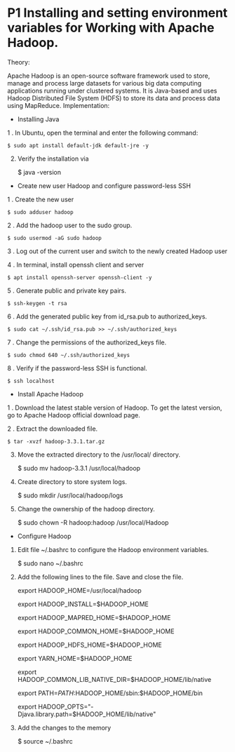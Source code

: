 # P1 Installing and setting environment variables for Working with Apache Hadoop. 

Theory: 

Apache Hadoop is an open-source software framework used to store, manage and process large datasets for various big data computing applications running under clustered systems. It is Java-based and uses Hadoop Distributed File System (HDFS) to store its data and process data using MapReduce. 
Implementation: 

* Installing Java 

1 . In Ubuntu, open the terminal and enter the following command: 
	
	$ sudo apt install default-jdk default-jre -y 

2. Verify the installation via 
	
	$ java -version 

* Create new user Hadoop and configure password-less SSH 

1 . Create the new user 
	
	$ sudo adduser hadoop 

2 . Add the hadoop user to the sudo group. 
	
	$ sudo usermod -aG sudo hadoop 

3 . Log out of the current user and switch to the newly created Hadoop user 

4 . In terminal, install openssh client and server 

	$ apt install openssh-server openssh-client -y 
	
5 . Generate public and private key pairs. 
	
	$ ssh-keygen -t rsa 
	
6 . Add the generated public key from id_rsa.pub to authorized_keys. 

	$ sudo cat ~/.ssh/id_rsa.pub >> ~/.ssh/authorized_keys 
	
7 . Change the permissions of the authorized_keys file. 

	$ sudo chmod 640 ~/.ssh/authorized_keys 
	
8 . Verify if the password-less SSH is functional. 

	$ ssh localhost

* Install Apache Hadoop 

1 . Download the latest stable version of Hadoop. To get the latest version, go to Apache Hadoop official download page. 

2 . Extract the downloaded file. 

	$ tar -xvzf hadoop-3.3.1.tar.gz 

3. Move the extracted directory to the /usr/local/ directory. 
	
	$ sudo mv hadoop-3.3.1 /usr/local/hadoop 

4. Create directory to store system logs. 
	
	$ sudo mkdir /usr/local/hadoop/logs 

5. Change the ownership of the hadoop directory. 
	
	$ sudo chown -R hadoop:hadoop /usr/local/Hadoop
* Configure Hadoop

1. Edit file ~/.bashrc to configure the Hadoop environment variables.

	$ sudo nano ~/.bashrc

2. Add the following lines to the file. Save and close the file.
	
	export HADOOP_HOME=/usr/local/hadoop
	
	export HADOOP_INSTALL=$HADOOP_HOME
	
	export HADOOP_MAPRED_HOME=$HADOOP_HOME
	
	export HADOOP_COMMON_HOME=$HADOOP_HOME
	
	export HADOOP_HDFS_HOME=$HADOOP_HOME
	
	export YARN_HOME=$HADOOP_HOME
	
	export HADOOP_COMMON_LIB_NATIVE_DIR=$HADOOP_HOME/lib/native
	
	export PATH=$PATH:$HADOOP_HOME/sbin:$HADOOP_HOME/bin
	
	export HADOOP_OPTS="-Djava.library.path=$HADOOP_HOME/lib/native"

3. Add the changes to the memory

	$ source ~/.bashrc
